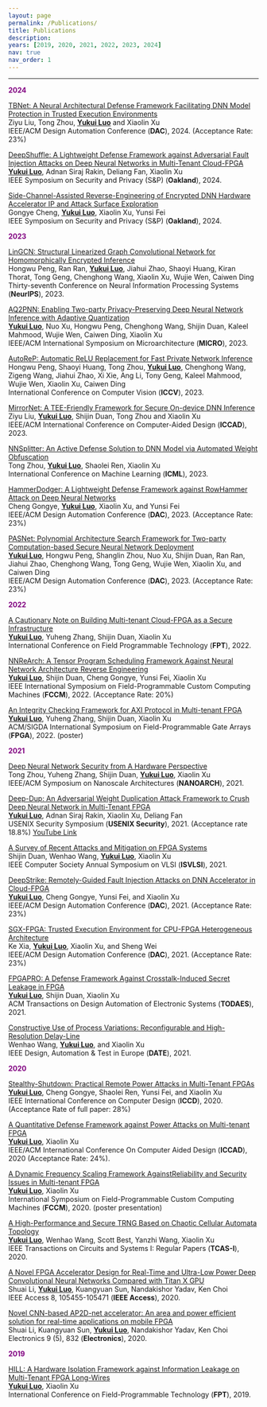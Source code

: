 ```yaml
---
layout: page
permalink: /Publications/
title: Publications
description:
years: [2019, 2020, 2021, 2022, 2023, 2024]
nav: true
nav_order: 1
---
```


<!-- _pages/Publications.md -->
<!-- <div class="Publications"> -->

<!-- {% bibliography -f {{ site.scholar.bibliography }} %} -->
<!-- </div> -->

<hr>

**<span style="color:purple;">2024</span>**

[TBNet: A Neural Architectural Defense Framework Facilitating DNN Model Protection in Trusted Execution Environments](#)\
Ziyu Liu, Tong Zhou, **<ins>Yukui Luo</ins>** and Xiaolin Xu\
IEEE/ACM Design Automation Conference (**DAC**), 2024. (Acceptance Rate: 23%)

[DeepShuffle: A Lightweight Defense Framework against Adversarial Fault Injection Attacks on Deep Neural Networks in Multi-Tenant Cloud-FPGA](https://www.computer.org/csdl/proceedings-article/sp/2024/313000a034/1RjEa9WUlPi)\
**<ins>Yukui Luo</ins>**, Adnan Siraj Rakin, Deliang Fan, Xiaolin Xu\
IEEE Symposium on Security and Privacy (S&P) (**Oakland**), 2024.

[Side-Channel-Assisted Reverse-Engineering of Encrypted DNN Hardware Accelerator IP and Attack Surface Exploration](https://www.computer.org/csdl/proceedings-article/sp/2024/313000a001/1RjE9FWOWsw)\
Gongye Cheng, **<ins>Yukui Luo</ins>**, Xiaolin Xu, Yunsi Fei\
IEEE Symposium on Security and Privacy (S&P) (**Oakland**), 2024.

**<span style="color:purple;">2023</span>**

[LinGCN: Structural Linearized Graph Convolutional Network for Homomorphically Encrypted Inference](https://openreview.net/pdf?id=5loV5tVzsY)\
Hongwu Peng, Ran Ran, **<ins>Yukui Luo</ins>**, Jiahui Zhao, Shaoyi Huang, Kiran Thorat, Tong Geng, Chenghong Wang, Xiaolin Xu, Wujie Wen, Caiwen Ding\
Thirty-seventh Conference on Neural Information Processing Systems (**NeurIPS**), 2023.

[AQ2PNN: Enabling Two-party Privacy-Preserving Deep Neural Network Inference with Adaptive Quantization](https://dl.acm.org/doi/10.1145/3613424.3614297)\
**<ins>Yukui Luo</ins>**, Nuo Xu, Hongwu Peng, Chenghong Wang, Shijin Duan, Kaleel Mahmood, Wujie Wen, Caiwen Ding, Xiaolin Xu\
IEEE/ACM International Symposium on Microarchitecture (**MICRO**), 2023.

[AutoReP: Automatic ReLU Replacement for Fast Private Network Inference](https://openaccess.thecvf.com/content/ICCV2023/papers/Peng_AutoReP_Automatic_ReLU_Replacement_for_Fast_Private_Network_Inference_ICCV_2023_paper.pdf)\
Hongwu Peng, Shaoyi Huang, Tong Zhou, **<ins>Yukui Luo</ins>**, Chenghong Wang, Zigeng Wang, Jiahui Zhao, Xi Xie, Ang Li, Tony Geng, Kaleel Mahmood, Wujie Wen, Xiaolin Xu, Caiwen Ding\
International Conference on Computer Vision (**ICCV**), 2023.

[MirrorNet: A TEE-Friendly Framework for Secure On-device DNN Inference](https://ieeexplore.ieee.org/abstract/document/10323746)\
Ziyu Liu, **<ins>Yukui Luo</ins>**, Shijin Duan, Tong Zhou and Xiaolin Xu\
IEEE/ACM International Conference on Computer-Aided Design (**ICCAD**), 2023.

[NNSplitter: An Active Defense Solution to DNN Model via Automated Weight Obfuscation](https://openreview.net/pdf?id=be9T7nuBNi)\
Tong Zhou, **<ins>Yukui Luo</ins>**, Shaolei Ren, Xiaolin Xu\
International Conference on Machine Learning (**ICML**), 2023.

[HammerDodger: A Lightweight Defense Framework against RowHammer Attack on Deep Neural Networks](https://ieeexplore.ieee.org/abstract/document/10247671)\
Cheng Gongye, **<ins>Yukui Luo</ins>**, Xiaolin Xu, and Yunsi Fei\
IEEE/ACM Design Automation Conference (**DAC**), 2023. (Acceptance Rate: 23%)

[PASNet: Polynomial Architecture Search Framework for Two-party Computation-based Secure Neural Network Deployment](https://ieeexplore.ieee.org/abstract/document/10247663)\
**<ins>Yukui Luo</ins>**, Hongwu Peng, Shanglin Zhou, Nuo Xu, Shijin Duan, Ran Ran, Jiahui Zhao, Chenghong Wang, Tong Geng, Wujie Wen, Xiaolin Xu, and Caiwen Ding\
IEEE/ACM Design Automation Conference (**DAC**), 2023. (Acceptance Rate: 23%)


**<span style="color:purple;">2022</span>**

[A Cautionary Note on Building Multi-tenant Cloud-FPGA as a Secure Infrastructure](https://ieeexplore.ieee.org/document/9974230?denied=)\
**<ins>Yukui Luo</ins>**, Yuheng Zhang, Shijin Duan, Xiaolin Xu\
International Conference on Field Programmable Technology (**FPT**), 2022.

[NNReArch: A Tensor Program Scheduling Framework Against Neural Network Architecture Reverse Engineering](https://ieeexplore.ieee.org/abstract/document/9786112)\
**<ins>Yukui Luo</ins>**, Shijin Duan, Cheng Gongye, Yunsi Fei, Xiaolin Xu\
IEEE International Symposium on Field-Programmable Custom Computing Machines (**FCCM**), 2022. (Acceptance Rate: 20%)

[An Integrity Checking Framework for AXI Protocol in Multi-tenant FPGA](https://dl.acm.org/doi/abs/10.1145/3490422.3502338)\
**<ins>Yukui Luo</ins>**, Yuheng Zhang, Shijin Duan, Xiaolin Xu\
ACM/SIGDA International Symposium on Field-Programmable Gate Arrays (**FPGA**), 2022. (poster)

**<span style="color:purple;">2021</span>**

[Deep Neural Network Security from A Hardware Perspective](https://ieeexplore.ieee.org/abstract/document/9642246)\
Tong Zhou, Yuheng Zhang, Shijin Duan, **<ins>Yukui Luo</ins>**, Xiaolin Xu\
IEEE/ACM Symposium on Nanoscale Architectures (**NANOARCH**), 2021.

[Deep-Dup: An Adversarial Weight Duplication Attack Framework to Crush Deep Neural Network in Multi-Tenant FPGA](https://www.usenix.org/system/files/sec21-rakin.pdf)\
**<ins>Yukui Luo</ins>**, Adnan Siraj Rakin, Xiaolin Xu, Deliang Fan\
USENIX Security Symposium (**USENIX Security**), 2021. (Acceptance rate 18.8%) [YouTube Link](https://www.youtube.com/watch?v=PQozPPrkuto)

[A Survey of Recent Attacks and Mitigation on FPGA Systems](https://ieeexplore.ieee.org/abstract/document/9516757)\
Shijin Duan, Wenhao Wang, **<ins>Yukui Luo</ins>**, Xiaolin Xu\
IEEE Computer Society Annual Symposium on VLSI (**ISVLSI**), 2021.

[DeepStrike: Remotely-Guided Fault Injection Attacks on DNN Accelerator in Cloud-FPGA](https://ieeexplore.ieee.org/abstract/document/9586262)\
**<ins>Yukui Luo</ins>**, Cheng Gongye, Yunsi Fei, and Xiaolin Xu\
IEEE/ACM Design Automation Conference (**DAC**), 2021. (Acceptance Rate: 23%)

[SGX-FPGA: Trusted Execution Environment for CPU-FPGA Heterogeneous Architecture](https://ieeexplore.ieee.org/abstract/document/9586207)\
Ke Xia, **<ins>Yukui Luo</ins>**, Xiaolin Xu, and Sheng Wei\
IEEE/ACM Design Automation Conference (**DAC**), 2021. (Acceptance Rate: 23%)

[FPGAPRO: A Defense Framework Against Crosstalk-Induced Secret Leakage in FPGA](https://dl.acm.org/doi/abs/10.1145/3491214)\
**<ins>Yukui Luo</ins>**, Shijin Duan, Xiaolin Xu\
ACM Transactions on Design Automation of Electronic Systems (**TODAES**), 2021.

[Constructive Use of Process Variations: Reconfigurable and High-Resolution Delay-Line](https://ieeexplore.ieee.org/document/9473969?denied=)\
Wenhao Wang, **<ins>Yukui Luo</ins>**, and Xiaolin Xu\
IEEE Design, Automation & Test in Europe (**DATE**), 2021.

**<span style="color:purple;">2020</span>**

[Stealthy-Shutdown: Practical Remote Power Attacks in Multi-Tenant FPGAs](https://ieeexplore.ieee.org/abstract/document/9283569)\
**<ins>Yukui Luo</ins>**, Cheng Gongye, Shaolei Ren, Yunsi Fei, and Xiaolin Xu\
IEEE International Conference on Computer Design (**ICCD**), 2020. (Acceptance Rate of full paper: 28%)

[A Quantitative Defense Framework against Power Attacks on Multi-tenant FPGA](https://ieeexplore.ieee.org/abstract/document/9256466)\
**<ins>Yukui Luo</ins>**, Xiaolin Xu\
IEEE/ACM International Conference On Computer Aided Design (**ICCAD**), 2020 (Acceptance Rate: 24%).

[A Dynamic Frequency Scaling Framework AgainstReliability and Security Issues in Multi-tenant FPGA](https://ieeexplore.ieee.org/document/9114754)\
**<ins>Yukui Luo</ins>**, Xiaolin Xu\
International Symposium on Field-Programmable Custom Computing Machines (**FCCM**), 2020. (poster presentation)

[A High-Performance and Secure TRNG Based on Chaotic Cellular Automata Topology](https://ieeexplore.ieee.org/abstract/document/9185072)\
**<ins>Yukui Luo</ins>**, Wenhao Wang, Scott Best, Yanzhi Wang, Xiaolin Xu\
IEEE Transactions on Circuits and Systems I: Regular Papers (**TCAS-I**), 2020.

[A Novel FPGA Accelerator Design for Real-Time and Ultra-Low Power Deep Convolutional Neural Networks Compared with Titan X GPU](https://ieeexplore.ieee.org/abstract/document/9108269)\
Shuai Li, **<ins>Yukui Luo</ins>**, Kuangyuan Sun, Nandakishor Yadav, Ken Choi\
IEEE Access 8, 105455-105471 (**IEEE Access**), 2020.

[Novel CNN-based AP2D-net accelerator: An area and power efficient solution for real-time applications on mobile FPGA](https://www.mdpi.com/2079-9292/9/5/832)\
Shuai Li, Kuangyuan Sun, **<ins>Yukui Luo</ins>**, Nandakishor Yadav, Ken Choi\
Electronics 9 (5), 832 (**Electronics**), 2020.

**<span style="color:purple;">2019</span>**

[HILL: A Hardware Isolation Framework against Information Leakage on Multi-Tenant FPGA Long-Wires](https://ieeexplore.ieee.org/document/8977864?denied=)\
**<ins>Yukui Luo</ins>**, Xiaolin Xu\
International Conference on Field-Programmable Technology (**FPT**), 2019.

<br>
